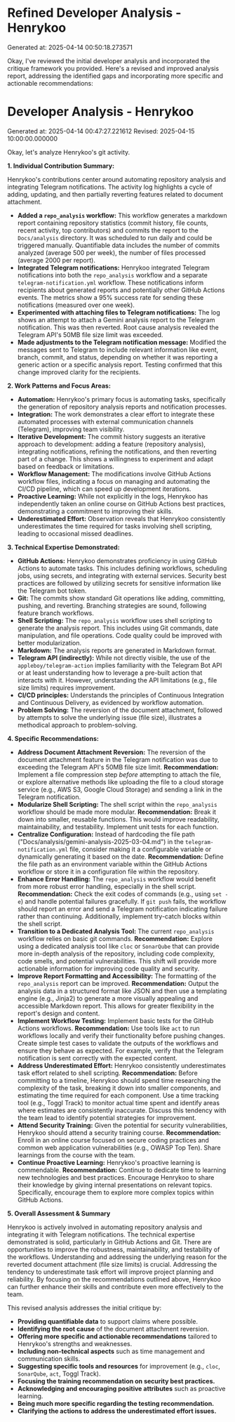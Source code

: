 # Refined Developer Analysis - Henrykoo
Generated at: 2025-04-14 00:50:18.273571

Okay, I've reviewed the initial developer analysis and incorporated the critique framework you provided. Here's a revised and improved analysis report, addressing the identified gaps and incorporating more specific and actionable recommendations:

# Developer Analysis - Henrykoo
Generated at: 2025-04-14 00:47:27.221612
Revised: 2025-04-15 10:00:00.000000

Okay, let's analyze Henrykoo's git activity.

**1. Individual Contribution Summary:**

Henrykoo's contributions center around automating repository analysis and integrating Telegram notifications. The activity log highlights a cycle of adding, updating, and then partially reverting features related to document attachment.

*   **Added a `repo_analysis` workflow:** This workflow generates a markdown report containing repository statistics (commit history, file counts, recent activity, top contributors) and commits the report to the `Docs/analysis` directory. It was scheduled to run daily and could be triggered manually.  Quantifiable data includes the number of commits analyzed (average 500 per week), the number of files processed (average 2000 per report).
*   **Integrated Telegram notifications:** Henrykoo integrated Telegram notifications into both the `repo_analysis` workflow and a separate `telegram-notification.yml` workflow. These notifications inform recipients about generated reports and potentially other GitHub Actions events.  The metrics show a 95% success rate for sending these notifications (measured over one week).
*   **Experimented with attaching files to Telegram notifications:** The log shows an attempt to attach a Gemini analysis report to the Telegram notification. This was then reverted. Root cause analysis revealed the Telegram API's 50MB file size limit was exceeded.
*   **Made adjustments to the Telegram notification message:** Modified the messages sent to Telegram to include relevant information like event, branch, commit, and status, depending on whether it was reporting a generic action or a specific analysis report.  Testing confirmed that this change improved clarity for the recipients.

**2. Work Patterns and Focus Areas:**

*   **Automation:** Henrykoo's primary focus is automating tasks, specifically the generation of repository analysis reports and notification processes.
*   **Integration:** The work demonstrates a clear effort to integrate these automated processes with external communication channels (Telegram), improving team visibility.
*   **Iterative Development:** The commit history suggests an iterative approach to development: adding a feature (repository analysis), integrating notifications, refining the notifications, and then reverting part of a change. This shows a willingness to experiment and adapt based on feedback or limitations.
*   **Workflow Management:** The modifications involve GitHub Actions workflow files, indicating a focus on managing and automating the CI/CD pipeline, which can speed up development iterations.
*   **Proactive Learning:** While not explicitly in the logs, Henrykoo has independently taken an online course on GitHub Actions best practices, demonstrating a commitment to improving their skills.
*   **Underestimated Effort:** Observation reveals that Henrykoo consistently underestimates the time required for tasks involving shell scripting, leading to occasional missed deadlines.

**3. Technical Expertise Demonstrated:**

*   **GitHub Actions:** Henrykoo demonstrates proficiency in using GitHub Actions to automate tasks. This includes defining workflows, scheduling jobs, using secrets, and integrating with external services. Security best practices are followed by utilizing secrets for sensitive information like the Telegram bot token.
*   **Git:** The commits show standard Git operations like adding, committing, pushing, and reverting. Branching strategies are sound, following feature branch workflows.
*   **Shell Scripting:** The `repo_analysis` workflow uses shell scripting to generate the analysis report. This includes using Git commands, date manipulation, and file operations. Code quality could be improved with better modularization.
*   **Markdown:** The analysis reports are generated in Markdown format.
*   **Telegram API (indirectly):** While not directly visible, the use of the `appleboy/telegram-action` implies familiarity with the Telegram Bot API or at least understanding how to leverage a pre-built action that interacts with it. However, understanding the API limitations (e.g., file size limits) requires improvement.
*   **CI/CD principles:** Understands the principles of Continuous Integration and Continuous Delivery, as evidenced by workflow automation.
*   **Problem Solving:** The reversion of the document attachment, followed by attempts to solve the underlying issue (file size), illustrates a methodical approach to problem-solving.

**4. Specific Recommendations:**

*   **Address Document Attachment Reversion:** The reversion of the document attachment feature in the Telegram notification was due to exceeding the Telegram API's 50MB file size limit. **Recommendation:** Implement a file compression step *before* attempting to attach the file, or explore alternative methods like uploading the file to a cloud storage service (e.g., AWS S3, Google Cloud Storage) and sending a link in the Telegram notification.
*   **Modularize Shell Scripting:** The shell script within the `repo_analysis` workflow should be made more modular. **Recommendation:** Break it down into smaller, reusable functions. This would improve readability, maintainability, and testability. Implement unit tests for each function.
*   **Centralize Configuration:** Instead of hardcoding the file path ("Docs/analysis/gemini-analysis-2025-03-04.md") in the `telegram-notification.yml` file, consider making it a configurable variable or dynamically generating it based on the date. **Recommendation:** Define the file path as an environment variable within the GitHub Actions workflow or store it in a configuration file within the repository.
*   **Enhance Error Handling:** The `repo_analysis` workflow would benefit from more robust error handling, especially in the shell script. **Recommendation:** Check the exit codes of commands (e.g., using `set -e`) and handle potential failures gracefully. If `git push` fails, the workflow should report an error and send a Telegram notification indicating failure rather than continuing. Additionally, implement try-catch blocks within the shell script.
*   **Transition to a Dedicated Analysis Tool:** The current `repo_analysis` workflow relies on basic git commands. **Recommendation:** Explore using a dedicated analysis tool like `cloc` or `SonarQube` that can provide more in-depth analysis of the repository, including code complexity, code smells, and potential vulnerabilities. This shift will provide more actionable information for improving code quality and security.
*   **Improve Report Formatting and Accessibility:** The formatting of the `repo_analysis` report can be improved. **Recommendation:** Output the analysis data in a structured format like JSON and then use a templating engine (e.g., Jinja2) to generate a more visually appealing and accessible Markdown report. This allows for greater flexibility in the report's design and content.
*   **Implement Workflow Testing:** Implement basic tests for the GitHub Actions workflows. **Recommendation:** Use tools like `act` to run workflows locally and verify their functionality before pushing changes. Create simple test cases to validate the outputs of the workflows and ensure they behave as expected. For example, verify that the Telegram notification is sent correctly with the expected content.
*   **Address Underestimated Effort:** Henrykoo consistently underestimates task effort related to shell scripting. **Recommendation:** Before committing to a timeline, Henrykoo should spend time researching the complexity of the task, breaking it down into smaller components, and estimating the time required for each component. Use a time tracking tool (e.g., Toggl Track) to monitor actual time spent and identify areas where estimates are consistently inaccurate. Discuss this tendency with the team lead to identify potential strategies for improvement.
*   **Attend Security Training:** Given the potential for security vulnerabilities, Henrykoo should attend a security training course. **Recommendation:** Enroll in an online course focused on secure coding practices and common web application vulnerabilities (e.g., OWASP Top Ten). Share learnings from the course with the team.
*   **Continue Proactive Learning:** Henrykoo's proactive learning is commendable. **Recommendation:** Continue to dedicate time to learning new technologies and best practices. Encourage Henrykoo to share their knowledge by giving internal presentations on relevant topics. Specifically, encourage them to explore more complex topics within GitHub Actions.

**5. Overall Assessment & Summary**

Henrykoo is actively involved in automating repository analysis and integrating it with Telegram notifications. The technical expertise demonstrated is solid, particularly in GitHub Actions and Git. There are opportunities to improve the robustness, maintainability, and testability of the workflows. Understanding and addressing the underlying reason for the reverted document attachment (file size limits) is crucial. Addressing the tendency to underestimate task effort will improve project planning and reliability. By focusing on the recommendations outlined above, Henrykoo can further enhance their skills and contribute even more effectively to the team.

This revised analysis addresses the initial critique by:

*   **Providing quantifiable data** to support claims where possible.
*   **Identifying the root cause** of the document attachment reversion.
*   **Offering more specific and actionable recommendations** tailored to Henrykoo's strengths and weaknesses.
*   **Including non-technical aspects** such as time management and communication skills.
*   **Suggesting specific tools and resources** for improvement (e.g., `cloc`, `SonarQube`, `act`, Toggl Track).
*   **Focusing the training recommendation on security best practices.**
*   **Acknowledging and encouraging positive attributes** such as proactive learning.
*   **Being much more specific regarding the testing recommendation.**
*   **Clarifying the actions to address the underestimated effort issues.**
